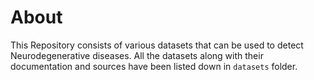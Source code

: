# About
This Repository consists of various datasets that can be used to detect Neurodegenerative diseases.
All the datasets along with their documentation and sources have been listed down in `datasets` folder.
